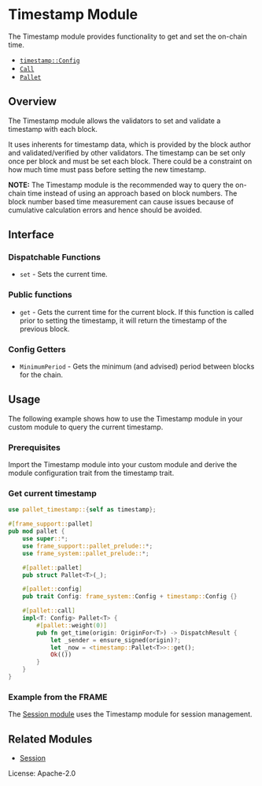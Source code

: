 # Timestamp Module

The Timestamp module provides functionality to get and set the on-chain time.

- [`timestamp::Config`](https://docs.rs/pallet-timestamp/latest/pallet_timestamp/pallet/trait.Config.html)
- [`Call`](https://docs.rs/pallet-timestamp/latest/pallet_timestamp/pallet/enum.Call.html)
- [`Pallet`](https://docs.rs/pallet-timestamp/latest/pallet_timestamp/pallet/struct.Pallet.html)

## Overview

The Timestamp module allows the validators to set and validate a timestamp with each block.

It uses inherents for timestamp data, which is provided by the block author and validated/verified
by other validators. The timestamp can be set only once per block and must be set each block.
There could be a constraint on how much time must pass before setting the new timestamp.

**NOTE:** The Timestamp module is the recommended way to query the on-chain time instead of using
an approach based on block numbers. The block number based time measurement can cause issues
because of cumulative calculation errors and hence should be avoided.

## Interface

### Dispatchable Functions

* `set` - Sets the current time.

### Public functions

* `get` - Gets the current time for the current block. If this function is called prior to
setting the timestamp, it will return the timestamp of the previous block.

### Config Getters

* `MinimumPeriod` - Gets the minimum (and advised) period between blocks for the chain.

## Usage

The following example shows how to use the Timestamp module in your custom module to query the current timestamp.

### Prerequisites

Import the Timestamp module into your custom module and derive the module configuration
trait from the timestamp trait.

### Get current timestamp

```rust
use pallet_timestamp::{self as timestamp};

#[frame_support::pallet]
pub mod pallet {
    use super::*;
    use frame_support::pallet_prelude::*;
    use frame_system::pallet_prelude::*;

    #[pallet::pallet]
    pub struct Pallet<T>(_);

    #[pallet::config]
    pub trait Config: frame_system::Config + timestamp::Config {}

    #[pallet::call]
    impl<T: Config> Pallet<T> {
        #[pallet::weight(0)]
        pub fn get_time(origin: OriginFor<T>) -> DispatchResult {
            let _sender = ensure_signed(origin)?;
            let _now = <timestamp::Pallet<T>>::get();
            Ok(())
        }
    }
}
```

### Example from the FRAME

The [Session module](https://github.com/PEER-Inc/blockchain-peerblob/master/frame/session/src/lib.rs) uses
the Timestamp module for session management.

## Related Modules

* [Session](https://docs.rs/pallet-session/latest/pallet_session/)

License: Apache-2.0
